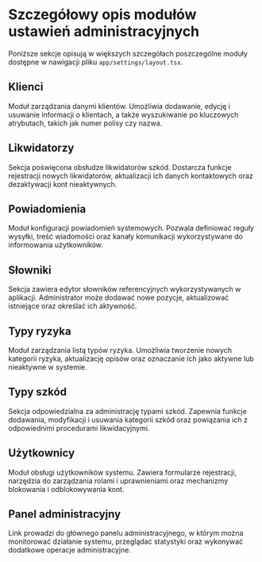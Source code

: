 # Szczegółowy opis modułów ustawień administracyjnych

Poniższe sekcje opisują w większych szczegółach poszczególne moduły dostępne w nawigacji pliku `app/settings/layout.tsx`.

## Klienci
Moduł zarządzania danymi klientów. Umożliwia dodawanie, edycję i usuwanie informacji o klientach, a także wyszukiwanie po kluczowych atrybutach, takich jak numer polisy czy nazwa.

## Likwidatorzy
Sekcja poświęcona obsłudze likwidatorów szkód. Dostarcza funkcje rejestracji nowych likwidatorów, aktualizacji ich danych kontaktowych oraz dezaktywacji kont nieaktywnych.

## Powiadomienia
Moduł konfiguracji powiadomień systemowych. Pozwala definiować reguły wysyłki, treść wiadomości oraz kanały komunikacji wykorzystywane do informowania użytkowników.

## Słowniki
Sekcja zawiera edytor słowników referencyjnych wykorzystywanych w aplikacji. Administrator może dodawać nowe pozycje, aktualizować istniejące oraz określać ich aktywność.

## Typy ryzyka
Moduł zarządzania listą typów ryzyka. Umożliwia tworzenie nowych kategorii ryzyka, aktualizację opisów oraz oznaczanie ich jako aktywne lub nieaktywne w systemie.

## Typy szkód
Sekcja odpowiedzialna za administrację typami szkód. Zapewnia funkcje dodawania, modyfikacji i usuwania kategorii szkód oraz powiązania ich z odpowiednimi procedurami likwidacyjnymi.

## Użytkownicy
Moduł obsługi użytkowników systemu. Zawiera formularze rejestracji, narzędzia do zarządzania rolami i uprawnieniami oraz mechanizmy blokowania i odblokowywania kont.

## Panel administracyjny
Link prowadzi do głównego panelu administracyjnego, w którym można monitorować działanie systemu, przeglądać statystyki oraz wykonywać dodatkowe operacje administracyjne.
